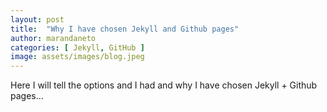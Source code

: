 ```yaml
---
layout: post
title:  "Why I have chosen Jekyll and Github pages"
author: marandaneto
categories: [ Jekyll, GitHub ]
image: assets/images/blog.jpeg
---
```

Here I will tell the options and I had and why I have chosen Jekyll + Github pages...
